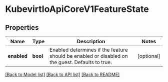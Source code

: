 # KubevirtIoApiCoreV1FeatureState

## Properties
Name | Type | Description | Notes
------------ | ------------- | ------------- | -------------
**enabled** | **bool** | Enabled determines if the feature should be enabled or disabled on the guest. Defaults to true. | [optional] 

[[Back to Model list]](../README.md#documentation-for-models) [[Back to API list]](../README.md#documentation-for-api-endpoints) [[Back to README]](../README.md)


